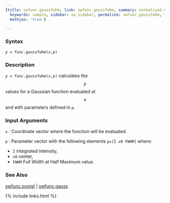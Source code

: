 ```yaml
---
{title: swfunc.gaussfwhm, link: swfunc.gaussfwhm, summary: normalized Gaussian function,
  keywords: sample, sidebar: sw_sidebar, permalink: swfunc_gaussfwhm, folder: swfunc,
  mathjax: 'true'}

---
```

  
### Syntax
  
`y = func.gaussfwhm(x,p)`
  
### Description
  
`y = func.gaussfwhm(x,p)` calculates the $$y$$ values for a Gaussian
function evaluated at $$x$$ and with parameters defined in `p`.
  
### Input Arguments
  
`x`
: Coordinate vector where the function will be evaluated.
  
`p`
: Parameter vector with the following elements `p=[I x0 FWHM]` where:
  * `I`       integrated intensity,
  * `x0`      center,
  * `FWHM`    Full Width at Half Maximum value.
  
### See Also
  
[swfunc.pvoigt](swfunc_pvoigt) \| [swfunc.gauss](swfunc_gauss)
 

{% include links.html %}
